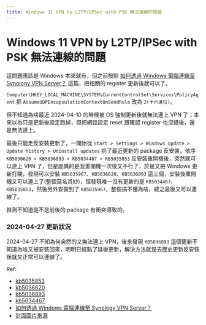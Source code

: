 ```yaml
---
title: Windows 11 VPN by L2TP/IPSec with PSK 無法連線的問題
---
```


# Windows 11 VPN by L2TP/IPSec with PSK 無法連線的問題

這問題應該是 Windows 本來就有，但之前按照 [如何透過 Windows 電腦連線至 Synology VPN Server？](https://kb.synology.com/zh-tw/DSM/tutorial/How_do_I_connect_to_Synology_VPN_Server_via_Windows_PC) 這篇，把相關的 register 更新後就可以了。

`Computer\HKEY_LOCAL_MACHINE\SYSTEM\CurrentControlSet\Services\PolicyAgent` 把 `AssumeUDPEncapsulationContextOnSendRule` 改為 `2(十六進位)`。

但不知道為啥最近 2024-04-10 的時候被 OS 強制更新後就無法連上 VPN 了；本來以為只是更新後設定跑掉，但把網路設定 reset 跟確認 register 也沒錯後，還是無法連上。

最後只能走反安裝更新了，一開始從 `Start > Settings > Windows Update > Update history > Uninstall updates` 挑了最近更新的 package 反安裝，依序 `KB5036620 > KB5036893 > KB5034467 > KB5035853` 反安裝重開機後，突然就可以連上 VPN 了，但是詭異的是我重開機一次後又不行了，於是又把 Windows 更新打開，發現可以安裝 `KB5035967`、`KB5036620`、`KB5036893` 這三個，安裝後重開機又可以連上了(整個莫名其妙)，但發現唯一沒有更新的是 `KB5034467`、`KB5035853`，然後另外安裝到了 `KB5035967`，整個搞不懂為啥，總之最後又可以連線了。

推測不知道是不是前後的 package 有衝突導致的。

### 2024-04-27 更新狀況

2024-04-27 不知為何突然的又無法連上 VPN，後來發現 `KB5036893` 這個更新不知道為啥又被安裝回來，明明已經點了延後更新，解決方法就是去歷史更新反安裝後就又正常可以連線了。

Ref:

- [kb5035853](https://support.microsoft.com/en-us/topic/march-12-2024-kb5035853-os-builds-22621-3296-and-22631-3296-a69ac07f-e893-4d16-bbe1-554b7d9dd39b)
- [kb5036620](https://support.microsoft.com/en-us/topic/april-9-2024-kb5036620-cumulative-update-for-net-framework-3-5-and-4-8-1-for-windows-11-version-22h2-and-windows-11-version-23h2-20c41b49-cd82-4fed-a1b1-0e9ce5a21b5d)
- [kb5036893](https://support.microsoft.com/en-us/topic/april-9-2024-kb5036893-os-builds-22621-3447-and-22631-3447-a674a67b-85f5-4a40-8d74-5f8af8ead5bb)
- [kb5034467](https://support.microsoft.com/en-us/topic/february-13-2024-kb5034467-cumulative-update-for-net-framework-3-5-and-4-8-1-for-windows-11-version-22h2-and-windows-11-version-23h2-dc19c781-bae4-4c66-bff0-143be84ac99d)
- [如何透過 Windows 電腦連線至 Synology VPN Server？](https://kb.synology.com/zh-tw/DSM/tutorial/How_do_I_connect_to_Synology_VPN_Server_via_Windows_PC)
- [封面圖片來源](https://www.ghibli.jp/info/013772/?ref=seanmars.dev)
